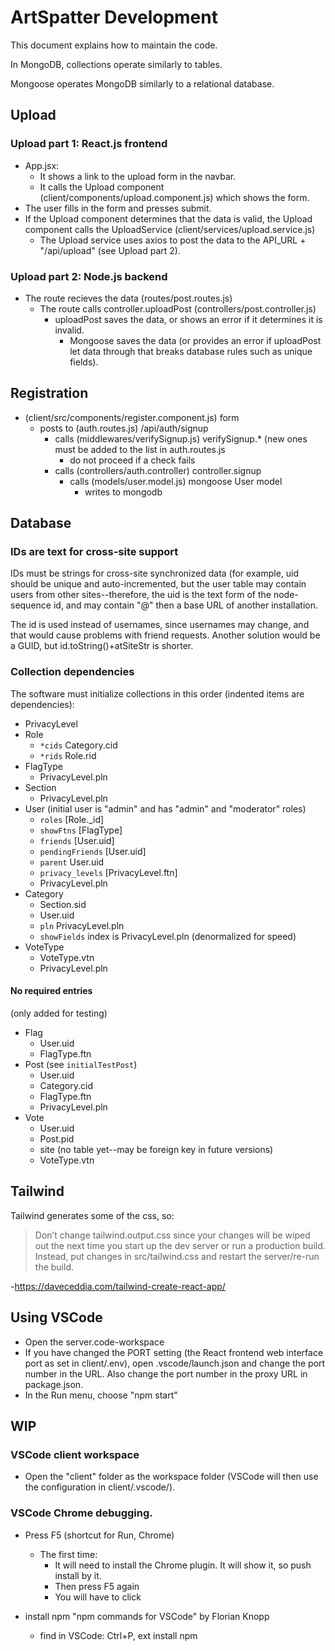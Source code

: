# ArtSpatter Development

This document explains how to maintain the code.

In MongoDB, collections operate similarly to tables.

Mongoose operates MongoDB similarly to a relational database.

## Upload

### Upload part 1: React.js frontend
- App.jsx:
  - It shows a link to the upload form in the navbar.
  - It calls the Upload component (client/components/upload.component.js)
    which shows the form.
- The user fills in the form and presses submit.
- If the Upload component determines that the data is valid, the Upload
  component calls the UploadService (client/services/upload.service.js)
  - The Upload service uses axios to post the data to the API_URL + "/api/upload"
    (see Upload part 2).

### Upload part 2: Node.js backend
- The route recieves the data (routes/post.routes.js)
  - The route calls controller.uploadPost (controllers/post.controller.js)
    - uploadPost saves the data, or shows an error if it
      determines it is invalid.
      - Mongoose saves the data (or provides an error if uploadPost let
        data through that breaks database rules such as unique fields).


## Registration
- (client/src/components/register.component.js) form
  - posts to (auth.routes.js) /api/auth/signup
    - calls (middlewares/verifySignup.js) verifySignup.*
      (new ones must be added to the list in auth.routes.js
      - do not proceed if a check fails
    - calls (controllers/auth.controller) controller.signup
      - calls (models/user.model.js) mongoose User model
        - writes to mongodb

## Database
### IDs are text for cross-site support
IDs must be strings for cross-site synchronized data (for example,
uid should be unique and auto-incremented, but the user table may
contain users from other sites--therefore, the uid is the text form of
the node-sequence id, and may contain "@" then a base URL of
another installation.

The id is used instead of usernames, since usernames may change, and
that would cause problems with friend requests. Another solution would
be a GUID, but id.toString()+atSiteStr is shorter.

### Collection dependencies
The software must initialize collections in this order
(indented items are dependencies):
- PrivacyLevel
- Role
  - `*cids` Category.cid
  - `*rids` Role.rid
- FlagType
  - PrivacyLevel.pln
- Section
  - PrivacyLevel.pln
- User (initial user is "admin" and has "admin" and "moderator" roles)
  - `roles` [Role._id]
  - `showFtns` [FlagType]
  - `friends` [User.uid]
  - `pendingFriends` [User.uid]
  - `parent` User.uid
  - `privacy_levels` [PrivacyLevel.ftn]
  - PrivacyLevel.pln
- Category
  - Section.sid
  - User.uid
  - `pln` PrivacyLevel.pln
  - `showFields` index is PrivacyLevel.pln
    (denormalized for speed)
- VoteType
  - VoteType.vtn
  - PrivacyLevel.pln

#### No required entries
(only added for testing)

- Flag
  - User.uid
  - FlagType.ftn
- Post (see `initialTestPost`)
  - User.uid
  - Category.cid
  - FlagType.ftn
  - PrivacyLevel.pln
- Vote
  - User.uid
  - Post.pid
  - site (no table yet--may be foreign key in future versions)
  - VoteType.vtn

## Tailwind
Tailwind generates some of the css, so:

> Don’t change tailwind.output.css since your changes will be wiped out 
> the next time you start up the dev server or run a production build. 
> Instead, put changes in src/tailwind.css and restart the server/re-run 
> the build.

-<https://daveceddia.com/tailwind-create-react-app/>


## Using VSCode
- Open the server.code-workspace
- If you have changed the PORT setting (the React frontend web
  interface port as set in client/.env), open .vscode/launch.json and 
  change the port number in the URL. Also change the port number in the
  proxy URL in package.json.
- In the Run menu, choose "npm start" 


## WIP
### VSCode client workspace
- Open the "client" folder as the workspace folder
  (VSCode will then use the configuration in client/.vscode/).
### VSCode Chrome debugging.
- Press F5 (shortcut for Run, Chrome)
  - The first time:
    - It will need to install the Chrome plugin. It will show it, so push install by it.
    - Then press F5 again
    - You will have to click

- install npm "npm commands for VSCode" by Florian Knopp
  - find in VSCode: Ctrl+P, ext install npm


